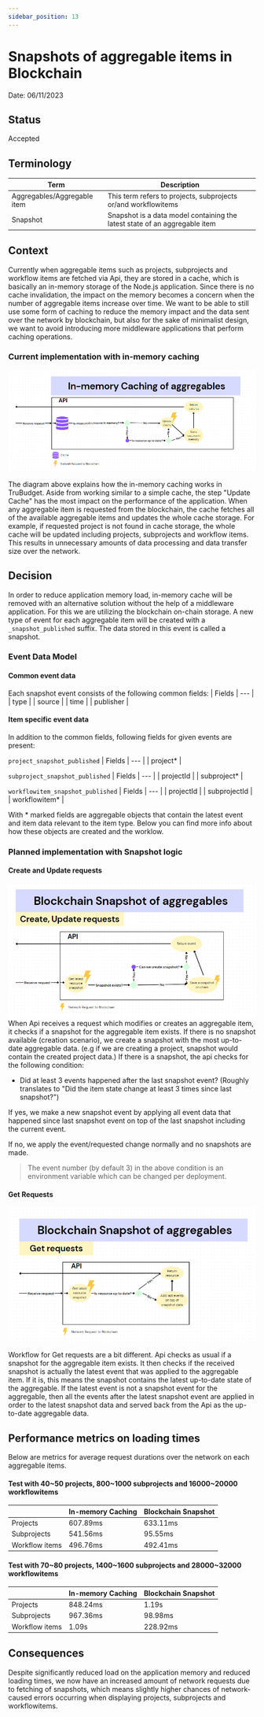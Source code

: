 ```yaml
---
sidebar_position: 13
---
```


# Snapshots of aggregable items in Blockchain

Date: 06/11/2023

## Status

Accepted


## Terminology
| Term | Description |
--- | --- |
Aggregables/Aggregable item | This term refers to projects, subprojects or/and workflowitems |
| Snapshot | Snapshot is a data model containing the latest state of an aggregable item |

## Context

Currently when aggregable items such as projects, subprojects and workflow items are fetched via Api, they are stored in a cache, which is basically an in-memory storage of the Node.js application. Since there is no cache invalidation, the impact on the memory becomes a concern when the number of aggregable items increase over time. We want to be able to still use some form of caching to reduce the memory impact and the data sent over the network by blockchain, but also for the sake of minimalist design, we want to avoid introducing more middleware applications that perform caching operations.

### Current implementation with in-memory caching
![Overview of in-memory caching](./img/0013-in-memory-caching.png)

The diagram above explains how the in-memory caching works in TruBudget. Aside from working similar to a simple cache, the step "Update Cache" has the most impact on the performance of the application. When any aggregable item is requested from the blockchain, the cache fetches all of the available aggregable items and updates the whole cache storage. For example, if requested project is not found in cache storage, the whole cache will be updated including projects, subprojects and workflow items. This results in unnecessary amounts of data processing and data transfer size over the network.

## Decision

In order to reduce application memory load, in-memory cache will be removed with an alternative solution without the help of a middleware application. For this we are utilizing the blockchain on-chain storage. A new type of event for each aggregable item will be created with a `_snapshot_published` suffix. The data stored in this event is called a snapshot.

### Event Data Model
#### Common event data
Each snapshot event consists of the following common fields:
| Fields |
--- |
| type |
| source |
| time |
| publisher |

#### Item specific event data
In addition to the common fields, following fields for given events are present:

`project_snapshot_published`
| Fields |
--- |
| project* | 

`subproject_snapshot_published`
| Fields |
--- |
| projectId |
| subproject* |

`workflowitem_snapshot_published`
| Fields |
--- |
| projectId |
| subprojectId |
| workflowitem* |

With * marked fields are aggregable objects that contain the latest event and item data relevant to the item type. Below you can find more info about how these objects are created and the worklow.


### Planned implementation with Snapshot logic

#### Create and Update requests

![Overview of snapshot logic 2](./img/0013-snapshot-logic-2a.png)
When Api receives a request which modifies or creates an aggregable item, it checks if a snapshot for the aggregable item exists. If there is no snapshot available (creation scenario), we create a snapshot with the most up-to-date aggregable data. (e.g if we are creating a project, snapshot would contain the created project data.) If there is a snapshot, the api checks for the following condition:

* Did at least 3 events happened after the last snapshot event? (Roughly translates to "Did the item state change at least 3 times since last snapshot?")

If yes, we make a new snapshot event by applying all event data that happened since last snapshot event on top of the last snapshot including the current event.

If no, we apply the event/requested change normally and no snapshots are made.

> The event number (by default 3) in the above condition is an environment variable which can be changed per deployment.

#### Get Requests

![Overview of snapshot logic 1](./img/0013-snapshot-logic-1.png)

Workflow for Get requests are a bit different. Api checks as usual if a snapshot for the aggregable item exists. It then checks if the received snapshot is actually the latest event that was applied to the aggregable item. If it is, this means the snapshot contains the latest up-to-date state of the aggregable. If the latest event is not a snapshot event for the aggregable, then all the events after the latest snapshot event are applied in order to the latest snapshot data and served back from the Api as the up-to-date aggregable data.


## Performance metrics on loading times
Below are metrics for average request durations over the network on each aggregable items.

#### Test with 40~50 projects, 800~1000 subprojects and 16000~20000 workflowitems 

| | In-memory Caching | Blockchain Snapshot
--- | --- | ---
| Projects | 607.89ms | 633.11ms |
| Subprojects | 541.56ms | 95.55ms |
| Workflow items | 496.76ms | 492.41ms |

#### Test with 70~80 projects, 1400~1600 subprojects and 28000~32000 workflowitems 

| | In-memory Caching | Blockchain Snapshot
--- | --- | ---
| Projects | 848.24ms | 1.19s |
| Subprojects | 967.36ms | 98.98ms |
| Workflow items | 1.09s | 228.92ms |

## Consequences

Despite significantly reduced load on the application memory and reduced loading times, we now have an increased amount of network requests due to fetching of snapshots, which means slightly higher chances of network-caused errors occurring when displaying projects, subprojects and workflowitems.
